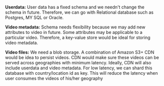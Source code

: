 **Userdata:** User data has a fixed schema and we needn't change the schema in future. Therefore, we can go with Relational database such as Postgres, MY SQL or Oracle.

**Video metadata:** Schema needs flexibility because we may add new attributes to video in future. Some attributes may be applicable to a particular video. Therefore, a key-value store would be ideal for storing video metadata.

**Video files:** We need a blob storage. A combination of Amazon S3+ CDN would be idea to persist videos. CDN would make sure these videos can be served across geographies with minimum latency. Ideally, CDN will also include userdata and video metadata. For low latency, we can shard this database with country/location id as key. This will reduce the latency when user consumes the videos of his/her geography